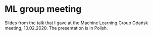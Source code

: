 # ML group meeting

Slides from the talk that I gave at the Machine Learning Group Gdańsk meeting, 10.02.2020. The presentation is in Polish.
